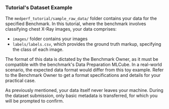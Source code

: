 ### Tutorial's Dataset Example

The `medperf_tutorial/sample_raw_data/` folder contains your data for the specified Benchmark. In this tutorial, where the benchmark involves classifying chest X-Ray images, your data comprises:

- `images/` folder contains your images
- `labels/labels.csv`, which provides the ground truth markup, specifying the class of each image.

The format of this data is dictated by the Benchmark Owner, as it must be compatible with the benchmark's Data Preparation MLCube. In a real-world scenario, the expected data format would differ from this toy example. Refer to the Benchmark Owner to get a format specifications and details for your practical case.

As previously mentioned, your data itself never leaves your machine. During the dataset submission, only basic metadata is transferred, for which you will be prompted to confirm.

